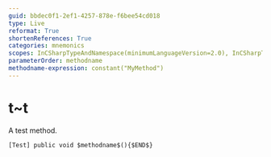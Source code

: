 ```yaml
---
guid: bbdec0f1-2ef1-4257-878e-f6bee54cd018
type: Live
reformat: True
shortenReferences: True
categories: mnemonics
scopes: InCSharpTypeAndNamespace(minimumLanguageVersion=2.0), InCSharpTypeMember(minimumLanguageVersion=2.0)
parameterOrder: methodname
methodname-expression: constant("MyMethod")
---
```


# t~t

A test method.

```
[Test] public void $methodname$(){$END$}
```
